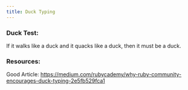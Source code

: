 ```yaml
---
title: Duck Typing
---
```


### Duck Test:
If it walks like a duck and it quacks like a duck, then it must be a duck.



### Resources:
Good Article: https://medium.com/rubycademy/why-ruby-community-encourages-duck-typing-2e5fb529fca1
